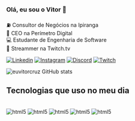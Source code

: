 
### Olá, eu sou o Vitor 🤙

⛽ Consultor de Negócios na Ipiranga <br/>
💼 CEO na Perímetro Digital<br/>
💻 Estudante de Engenharia de Software<br/>
💜 Streammer na Twitch.tv<br/>


[![Linkedin](https://img.shields.io/badge/LinkedIn-0077B5?style=for-the-badge&logo=linkedin&logoColor=white)](https://www.linkedin.com/in/vitor-araujo-da-cruz-2a0116160/)
[![Instagram](https://img.shields.io/badge/Instagram-E4405F?style=for-the-badge&logo=instagram&logoColor=white)](https://www.instagram.com/euvitorcruz/)
[![Discord](https://img.shields.io/badge/Discord-7289DA?style=for-the-badge&logo=discord&logoColor=white)](https://discord.gg/rgRdAuQp)
[![Twitch](https://img.shields.io/badge/Twitch-9146FF?style=for-the-badge&logo=twitch&logoColor=white)](https://twitch.tv/crossrealoficial)

![euvitorcruz GitHub stats](https://github-readme-stats.vercel.app/api?username=euvitorcruz&show_icons=true&theme=radical)

## Tecnologias que uso no meu dia
<div style=" display: inline_block"><br/>
    <img align="center" alt="html5" src="https://img.shields.io/badge/Python-14354C?style=for-the-badge&logo=python&logoColor=white"/>
    <img align="center" alt="html5" src="https://img.shields.io/badge/HTML5-E34F26?style=for-the-badge&logo=html5&logoColor=white"/> 
    <img align="center" alt="html5" src="https://img.shields.io/badge/CSS3-1572B6?style=for-the-badge&logo=css3&logoColor=white"/>
    <img align="center" alt="html5" src="https://img.shields.io/badge/JavaScript-323330?style=for-the-badge&logo=javascript&logoColor=F7DF1E"/>
    <img align="center" alt="html5" src="https://img.shields.io/badge/PHP-777BB4?style=for-the-badge&logo=php&logoColor=white"/>
 
<div>

